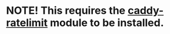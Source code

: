 # NOTE! This requires the [caddy-ratelimit](https://github.com/mholt/caddy-ratelimit) module to be installed. 

